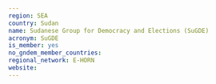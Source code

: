 ```yaml
---
region: SEA
country: Sudan
name: Sudanese Group for Democracy and Elections (SuGDE) 
acronym: SuGDE
is_member: yes
no_gndem_member_countries: 
regional_network: E-HORN
website: 
---
```

